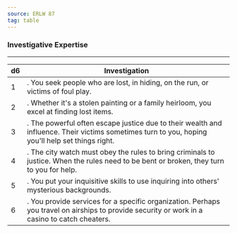 ```yaml
---
source: ERLW 87
tag: table
---
```


### Investigative Expertise
---
|d6|Investigation|
|----|------------|
|1|. You seek people who are lost, in hiding, on the run, or victims of foul play.|
|2|. Whether it's a stolen painting or a family heirloom, you excel at finding lost items.|
|3|. The powerful often escape justice due to their wealth and influence. Their victims sometimes turn to you, hoping you'll help set things right.|
|4|. The city watch must obey the rules to bring criminals to justice. When the rules need to be bent or broken, they turn to you for help.|
|5|. You put your inquisitive skills to use inquiring into others' mysterious backgrounds.|
|6|. You provide services for a specific organization. Perhaps you travel on airships to provide security or work in a casino to catch cheaters.|
